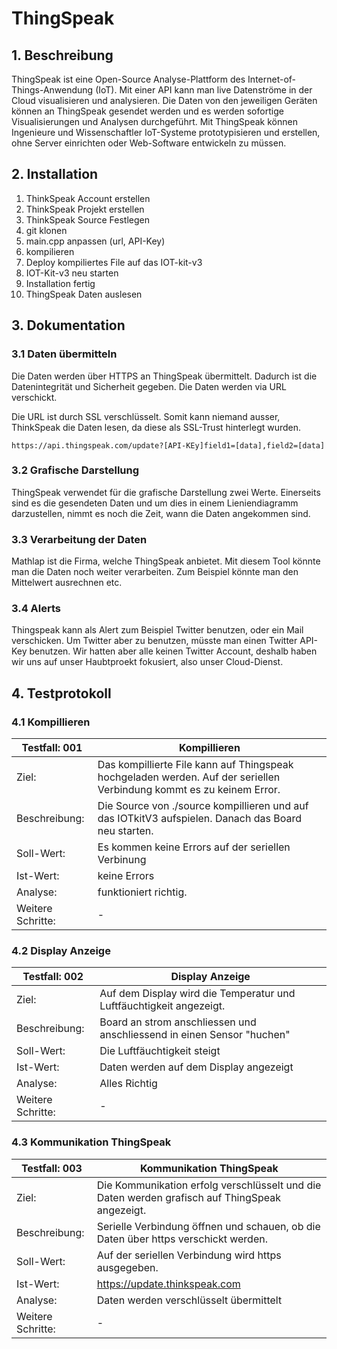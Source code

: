 # ThingSpeak
## 1. Beschreibung
ThingSpeak ist eine Open-Source Analyse-Plattform des Internet-of-Things-Anwendung (IoT). Mit einer API kann man live Datenströme in der Cloud visualisieren und analysieren. Die Daten von den jeweiligen Geräten können an ThingSpeak gesendet werden und es werden sofortige Visualisierungen und Analysen durchgeführt. Mit ThingSpeak können Ingenieure und Wissenschaftler IoT-Systeme prototypisieren und erstellen, ohne Server einrichten oder Web-Software entwickeln zu müssen.

## 2. Installation
1. ThinkSpeak Account erstellen
2. ThinkSpeak Projekt erstellen
3. ThinkSpeak Source Festlegen
4. git klonen
5. main.cpp anpassen (url, API-Key)
6. kompilieren
7. Deploy kompiliertes File auf das IOT-kit-v3
8. IOT-Kit-v3 neu starten
9. Installation fertig
10. ThingSpeak Daten auslesen

## 3. Dokumentation
### 3.1 Daten übermitteln
Die Daten werden über HTTPS an ThingSpeak übermittelt. Dadurch ist die Datenintegrität und Sicherheit gegeben. Die Daten werden via URL verschickt. 

Die URL ist durch SSL verschlüsselt. Somit kann niemand ausser, ThinkSpeak die Daten lesen, da diese als SSL-Trust hinterlegt wurden.

```
https://api.thingspeak.com/update?[API-KEy]field1=[data],field2=[data]
```

### 3.2 Grafische Darstellung
ThingSpeak verwendet für die grafische Darstellung zwei Werte. Einerseits sind es die gesendeten Daten und um dies in einem Lieniendiagramm darzustellen, nimmt es noch die Zeit, wann die Daten angekommen sind.

### 3.3 Verarbeitung der Daten
Mathlap ist die Firma, welche ThingSpeak anbietet. Mit diesem Tool könnte man die Daten noch weiter verarbeiten. Zum Beispiel könnte man den Mittelwert ausrechnen etc.

### 3.4 Alerts
Thingspeak kann als Alert zum Beispiel Twitter benutzen, oder ein Mail verschicken. Um Twitter aber zu benutzen, müsste man einen Twitter API-Key benutzen. Wir hatten aber alle keinen Twitter Account, deshalb haben wir uns auf unser Haubtproekt fokusiert, also unser Cloud-Dienst.

## 4. Testprotokoll
### 4.1 Kompillieren 
| Testfall: 001     | Kompillieren                                                                                                         |
| ----------------- | -------------------------------------------------------------------------------------------------------------------- |
| Ziel:             | Das kompillierte File kann auf Thingspeak hochgeladen werden. Auf der seriellen Verbindung kommt es zu keinem Error. |
| Beschreibung:     | Die Source von ./source kompillieren und auf das IOTkitV3 aufspielen. Danach das Board neu starten.                  |
| Soll-Wert:        | Es kommen keine Errors auf der seriellen Verbinung                                                                   |
| Ist-Wert:         | keine Errors                                                                                                         |
| Analyse:          | funktioniert richtig.                                                                                                |
| Weitere Schritte: | -                                                                                                                    |

### 4.2 Display Anzeige
| Testfall: 002     | Display Anzeige                                                        |
| ----------------- | ---------------------------------------------------------------------- |
| Ziel:             | Auf dem Display wird die Temperatur und Luftfäuchtigkeit angezeigt.    |
| Beschreibung:     | Board an strom anschliessen und anschliessend in einen Sensor "huchen" |
| Soll-Wert:        | Die Luftfäuchtigkeit steigt                                            |
| Ist-Wert:         | Daten werden auf dem Display angezeigt                                 |
| Analyse:          | Alles Richtig                                                          |
| Weitere Schritte: | -                                                                      |

### 4.3 Kommunikation ThingSpeak
| Testfall: 003     | Kommunikation ThingSpeak                                                                       |
| ----------------- | ---------------------------------------------------------------------------------------------- |
| Ziel:             | Die Kommunikation erfolg verschlüsselt und die Daten werden grafisch auf ThingSpeak angezeigt. |
| Beschreibung:     | Serielle Verbindung öffnen und schauen, ob die Daten über https verschickt werden.             |
| Soll-Wert:        | Auf der seriellen Verbindung wird https ausgegeben.                                            |
| Ist-Wert:         | https://update.thinkspeak.com                                                                  |
| Analyse:          | Daten werden verschlüsselt übermittelt                                                         |
| Weitere Schritte: | -                                                                                              |